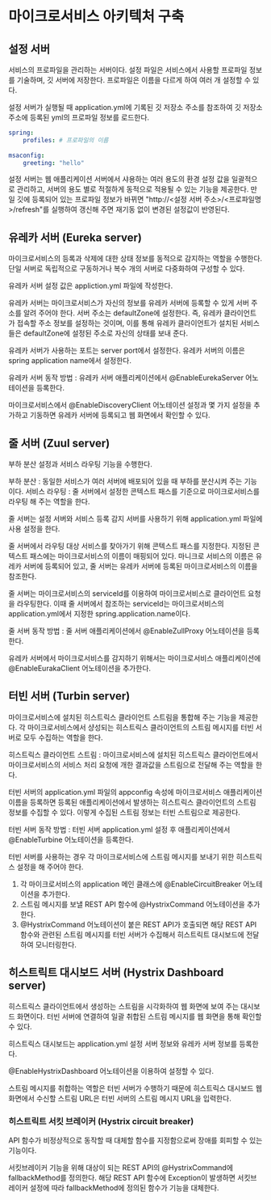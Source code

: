 # 마이크로서비스 아키텍처 구축

## 설정 서버

서비스의 프로파일을 관리하는 서버이다. 설정 파일은 서비스에서 사용할 프로파일 정보를 기술하며, 깃 서버에 저장한다. 프로파일은 이름을 다르게 하여 여러 개 설정할 수 있다.

설정 서버가 실행될 때 application.yml에 기록된 깃 저장소 주소를 참조하여 깃 저장소 주소에 등록된 yml의 프로파일 정보를 로드한다.

```yaml
spring:
	profiles: # 프로파일의 이름
	
msaconfig:
	greeting: "hello"
```

설정 서버는 웹 애플리케이션 서버에서 샤용하는 여러 용도의 환경 설정 값을 일괄적으로 관리하고, 서버의 용도 별로 적절하게 동적으로 적용될 수 있는 기능을 제공한다. 만일 깃에 등록되어 있는 프로파일 정보가 바뀌면 "http://<설정 서버 주소>/<프로파일명>/refresh"를 실행하여 갱신해 주면 재기동 없이 변경된 설정값이 반영된다.



## 유레카 서버 (Eureka server)

마이크로서비스의 등록과 삭제에 대한 상태 정보를 동적으로 감지하는 역할을 수행한다. 단일 서버로 독립적으로 구동하거나 복수 개의 서버로 다중화하여 구성할 수 있다.

유레카 서버 설정 값은 appliction.yml 파일에 작성한다.

유레카 서버는 마이크로서비스가 자신의 정보를 유레카 서버에 등록할 수 있게 서버 주소를 알려 주어야 한다. 서버 주소는 defaultZone에 설정한다. 즉, 유레카 클라이언트가 접속할 주소 정보를 설정하는 것이며, 이를 통해 유레카 클라이언트가 설치된 서비스들은 defaultZone에 설정된 주소로 자신의 상태를 보내 준다.

유레카 서버가 사용하는 포트는 server port에서 설정한다. 
유레카 서버의 이름은 spring application name에서 설정한다.

유레카 서버 동작 방법 : 유레카 서버 애플리케이션에서 @EnableEurekaServer 어노테이션을 등록한다.

마이크로서비스에서 @EnableDiscoveryClient 어노테이션 설정과 몇 가지 설정을 추가하고 기동하면 유레카 서버에 등록되고 웹 화면에서 확인할 수 있다.



## 줄 서버 (Zuul server)

부하 분산 설정과 서비스 라우팅 기능을 수행한다. 

부하 분산 : 동일한 서비스가 여러 서버에 배포되어 있을 때 부하를 분산시켜 주는 기능이다.
서비스 라우팅 : 줄 서버에서 설정한 콘텍스트 패스를 기준으로 마이크로서비스를 라우팅 해 주는 역할을 한다. 

줄 서버는 설정 서버와 서비스 등록 감지 서버를 사용하기 위해 application.yml 파일에 사용 설정을 한다.

줄 서버에서 라우팅 대상 서비스를 찾아가기 위해 콘텍스트 패스를 지정한다. 지정된 콘텍스트 패스에는 마이크로서비스의 이름이 매핑되어 있다. 마니크로 서비스의 이름은 유레카 서버에 등록되어 있고, 줄 서버는 유레카 서버에 등록된 마이크로서비스의 이름을 참조한다.

줄 서버는 마이크로서비스의 serviceId를 이용하여 마이크로서비스로 클라이언트 요청을 라우팅한다. 이때 줄 서버에서 참조하는 serviceId는 마이크로서비스의 application.yml에서 지정한 spring.application.name이다.

줄 서버 동작 방법 : 줄 서버 애플리케이션에서 @EnableZullProxy 어노테이션을 등록한다.

유레카 서버에서 마이크로서비스를 감지하기 위해서는 마이크로서비스 애플리케이션에 @EnableEurakaClient 어노테이션을 추가한다.



## 터빈 서버 (Turbin server)

마이크로서비스에 설치된 히스트릭스 클라이언트 스트림을 통합해 주는 기능을 제공한다. 각 마이크로서비스에서 샹성되는 히스트릭스 클라이언트의 스트림 메시지를 터빈 서버로 모두 수집하는 역할을 한다.

히스트릭스 클라이언트 스트림 : 마이크로서비스에 설치된 히스트릭스 클라이언트에서 마이크로서비스의 서비스 처리 요청에 개한 결과값을 스트림으로 전달해 주는 역할을 한다.

터빈 서버의 application.yml 파일의 appconfig 속성에 마이크로서비스 애플리케이션 이름을 등록하면 등록된 애플리케이션에서 발생하는 히스트릭스 클라이언트의 스트림 정보를 수집할 수 있다. 이렇게 수집된 스트림 정보는 터빈 스트림으로 제공한다.

터빈 서버 동작 방법 : 터빈 서버 application.yml 설정 후 애플리케이션에서 @EnableTurbine 어노테이션을 등록한다.

터빈 서버를 사용하는 경우 각 마이크로서비스에 스트림 메시지를 보내기 위한 히스트릭스 설정을 해 주어야 한다.

1. 각 마이크로서비스의 application 메인 클래스에 @EnableCircuitBreaker 어노테이션을 추가한다.
2. 스트림 메시지를 보낼 REST API 함수에 @HystrixCommand 어노테이션을 추가한다.
3. @HystrixCommand 어노테이션이 붙은 REST API가 호출되면 해당 REST API 함수와 관련된 스트림 메시지를 터빈 서버가 수집해서 히스트릭트 대시보드에 전달하여 모니터링한다.



## 히스트릭트 대시보드 서버 (Hystrix Dashboard server)

히스트릭스 클라이언트에서 생성하는 스트림을 시각화하여 웹 화면에 보여 주는 대시보드 화면이다. 터빈 서버에 연결하여 일괄 취합된 스트림 메시지를 웹 화면을 통해 확인할 수 있다.

히스트릭스 대시보드는 application.yml 설정 서버 정보와 유레카 서버 정보를 등록한다.

@EnableHystrixDashboard 어노테이션을 이용하여 설정할 수 있다. 

스트림 메시지를 취합하는 역할은 터빈 서버가 수행하기 때문에 히스트릭스 대시보드 웹 화면에서 수신할 스트림 URL은 터빈 서버의 스트림 메시지 URL을 입력한다.



### 히스트릭트 서킷 브레이커 (Hystrix circuit breaker)

API 함수가 비정상적으로 동작할 때 대체할 함수를 지정함으로써 장애를 회피할 수 있는 기능이다.

서킷브레이커 기능을 위해 대상이 되는 REST API의 @HystrixCommand에 fallbackMethod를 정의한다. 해당 REST API 함수에 Exception이 발생하면 서킷브레이커 설정에 따라 fallbackMethod에 정의된 함수가 기능을 대체한다.

